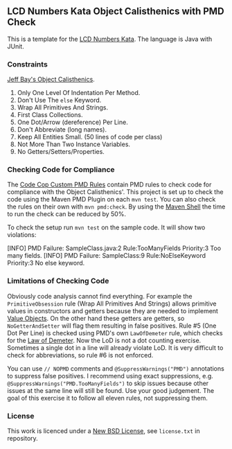 ## LCD Numbers Kata Object Calisthenics with PMD Check ##

This is a template for the [LCD Numbers Kata](http://rubyquiz.com/quiz14.html).
The language is Java with JUnit.

### Constraints ###

[Jeff Bay's Object Calisthenics](http://williamdurand.fr/2013/06/03/object-calisthenics/).

1. Only One Level Of Indentation Per Method.
1. Don't Use The `else` Keyword.
1. Wrap All Primitives And Strings.
1. First Class Collections.
1. One Dot/Arrow (dereference) Per Line.
1. Don't Abbreviate (long names).
1. Keep All Entities Small. (50 lines of code per class)
1. Not More Than Two Instance Variables.
1. No Getters/Setters/Properties.

### Checking Code for Compliance ###

The [Code Cop Custom PMD Rules](https://bitbucket.org/pkofler/pmd-rules) contain PMD rules to check code for compliance with the Object Calisthenics'.
This project is set up to check the code using the Maven PMD Plugin on each `mvn test`.
You can also check the rules on their own with `mvn pmd:check`.
By using the [Maven Shell](https://github.com/jdillon/mvnsh) the time to run the check can be reduced by 50%.

To check the setup run `mvn test` on the sample code. It will show two violations:

  [INFO] PMD Failure: SampleClass.java:2 Rule:TooManyFields Priority:3 Too many fields.
  [INFO] PMD Failure: SampleClass:9 Rule:NoElseKeyword Priority:3 No else keyword.

### Limitations of Checking Code ###
Obviously code analysis cannot find everything.
For example the `PrimitiveObsession` rule (Wrap All Primitives And Strings) allows primitive values in constructors and getters because they are needed to implement [Value Objects](http://martinfowler.com/bliki/ValueObject.html).
On the other hand these getters are getters, so `NoGetterAndSetter` will flag them resulting in false positives.
Rule #5 (One Dot Per Line) is checked using PMD's own `LawOfDemeter` rule, which checks for the [Law of Demeter](https://en.wikipedia.org/wiki/Law_of_Demeter). Now the LoD is not a dot counting exercise.
Sometimes a single dot in a line will already violate LoD.
It is very difficult to check for abbreviations, so rule #6 is not enforced.

You can use `// NOPMD` comments and `@SuppressWarnings("PMD")` annotations to suppress false positives.
I recommend using exact suppressions, e.g. `@SuppressWarnings("PMD.TooManyFields")` to skip issues because other issues at the same line will still be found. Use your good judgement. The goal of this exercise it to follow all eleven rules, not suppressing them.

### License ###
This work is licenced under a [New BSD License](http://opensource.org/licenses/bsd-license.php), see `license.txt` in repository.
